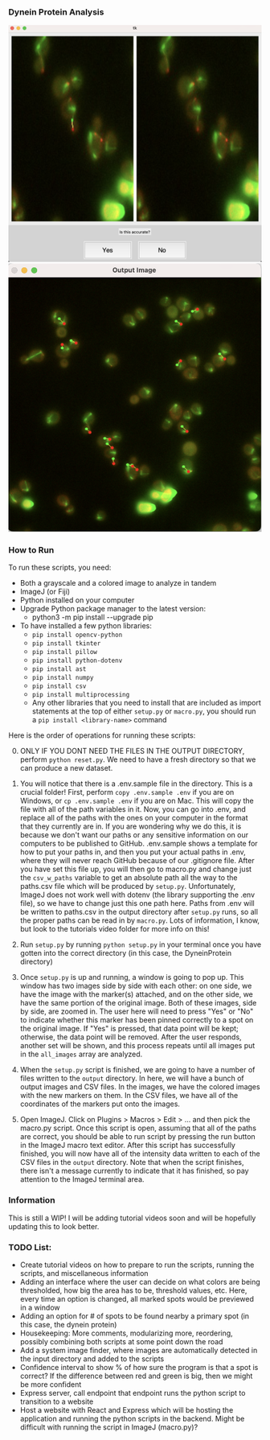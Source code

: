 ### Dynein Protein Analysis
![Dynein protein application modal](https://raw.githubusercontent.com/force10269/DyneinProtein/master/assets/README_1.png)
![Dynein protein markers](https://raw.githubusercontent.com/force10269/DyneinProtein/master/assets/README_2.png)

### How to Run
To run these scripts, you need:
- Both a grayscale and a colored image to analyze in tandem
- ImageJ (or Fiji)
- Python installed on your computer
- Upgrade Python package manager to the latest version:
    - python3 -m pip install --upgrade pip
- To have installed a few python libraries:
    - `pip install opencv-python`
    - `pip install tkinter`
    - `pip install pillow`
    - `pip install python-dotenv`
    - `pip install ast`
    - `pip install numpy`
    - `pip install csv`
    - `pip install multiprocessing`
    - Any other libraries that you need to install that are included as import statements at the top of either `setup.py` or `macro.py`, you should run a `pip install <library-name>` command

Here is the order of operations for running these scripts:

0. ONLY IF YOU DONT NEED THE FILES IN THE OUTPUT DIRECTORY, perform `python reset.py`. We need to have a fresh directory so that we can produce a new dataset.

1. You will notice that there is a .env.sample file in the directory. This is a crucial folder! First, perform `copy .env.sample .env` if you are on Windows, or `cp .env.sample .env` if you are on Mac. This will copy the file with all of the path variables in it. Now, you can go into .env, and replace all of the paths with the ones on your computer in the format that they currently are in. If you are wondering why we do this, it is because we don't want our paths or any sensitive information on our computers to be published to GitHub. .env.sample shows a template for how to put your paths in, and then you put your actual paths in .env, where they will never reach GitHub because of our .gitignore file. After you have set this file up, you will then go to macro.py and change just the `csv_w_paths` variable to get an absolute path all the way to the paths.csv file which will be produced by `setup.py`. Unfortunately, ImageJ does not work well with dotenv (the library supporting the .env file), so we have to change just this one path here. Paths from .env will be written to paths.csv in the output directory after `setup.py` runs, so all the proper paths can be read in by `macro.py`. Lots of information, I know, but look to the tutorials video folder for more info on this! 

2. Run `setup.py` by running `python setup.py` in your terminal once you have gotten into the correct directory (in this case, the DyneinProtein directory)

3. Once `setup.py` is up and running, a window is going to pop up. This window has two images side by side with each other: on one side, we have the image with the marker(s) attached, and on the other side, we have the same portion of the original image. Both of these images, side by side, are zoomed in. The user here will need to press "Yes" or "No" to indicate whether this marker has been pinned correctly to a spot on the original image. If "Yes" is pressed, that data point will be kept; otherwise, the data point will be removed. After the user responds, another set will be shown, and this process repeats until all images put in the `all_images` array are analyzed. 

4. When the `setup.py` script is finished, we are going to have a number of files written to the `output` directory. In here, we will have a bunch of output images and CSV files. In the images, we have the colored images with the new markers on them. In the CSV files, we have all of the coordinates of the markers put onto the images.

5. Open ImageJ. Click on Plugins > Macros > Edit > ... and then pick the macro.py script. Once this script is open, assuming that all of the paths are correct, you should be able to run script by pressing the run button in the ImageJ macro text editor. After this script has successfully finished, you will now have all of the intensity data written to each of the CSV files in the `output` directory. Note that when the script finishes, there isn't a message currently to indicate that it has finished, so pay attention to the ImageJ terminal area.

### Information
This is still a WIP! I will be adding tutorial videos soon and will be hopefully updating this to look better.

### TODO List:
- Create tutorial videos on how to prepare to run the scripts, running the scripts, and miscellaneous information
- Adding an interface where the user can decide on what colors are being thresholded, how big the area has to be, threshold values, etc. Here, every time an option is changed, all marked spots would be previewed in a window
- Adding an option for # of spots to be found nearby a primary spot (in this case, the dynein protein)
- Housekeeping: More comments, modularizing more, reordering, possibly combining both scripts at some point down the road
- Add a system image finder, where images are automatically detected in the input directory and added to the scripts
- Confidence interval to show % of how sure the program is that a spot is correct? If the difference between red and green is big, then we might be more confident
- Express server, call endpoint that endpoint runs the python script to transition to a website
- Host a website with React and Express which will be hosting the application and running the python scripts in the backend. Might be difficult with running the script in ImageJ (macro.py)?

